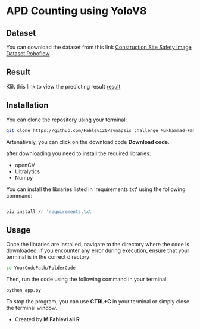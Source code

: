 # APD Counting using YoloV8

## Dataset
You can download the dataset from this link [Construction Site Safety Image Dataset Roboflow](https://www.kaggle.com/datasets/snehilsanyal/construction-site-safety-image-dataset-roboflow)

## Result
Klik this link to view the predicting result [result](https://drive.google.com/file/d/1RgKy_INzmSV9VdRLds13iesmNN6En_FH/view?usp=sharing)
## Installation

You can clone the repository using your terminal:

```bash 
git clone https://github.com/Fahlevi20/synapsis_challenge_Mukhammad-Fahlevi-Ali-Rafsanjani.git
```

Artenatively, you can click on the download code **Download code**.

after downloading you need to install the required libraries:
- openCV
- Ultralytics
- Numpy

You can install the libraries listed in 'requirements.txt' using the following command:

```bash

pip install /r 'requirements.txt
```
## Usage

Once the libraries are installed, navigate to the directory where the code is downloaded. if you encounter any error during execution, ensure that your terminal is in the correct directory:
```bash
cd YourCodePath/FolderCode
```
Then, run the code using the following command in your terminal:

```bash
python app.py
```

To stop the program, you can use **CTRL+C** in your terminal or simply close the terminal window.

- Created by **M Fahlevi ali R**
